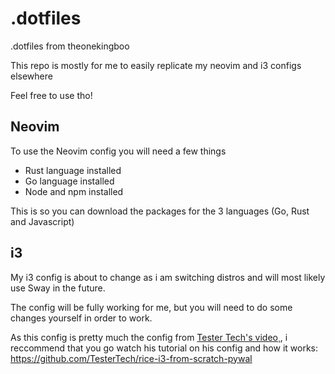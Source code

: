 # .dotfiles
.dotfiles from theonekingboo

This repo is mostly for me to easily replicate my neovim and i3 configs elsewhere

Feel free to use tho!

## Neovim

To use the Neovim config you will need a few things

- Rust language installed
- Go language installed
- Node and npm installed

This is so you can download the packages for the 3 languages (Go, Rust and Javascript)

## i3

My i3 config is about to change as i am switching distros and will most likely use Sway in the future.

The config will be fully working for me, but you will need to do some changes yourself in order to work.

As this config is pretty much the config from [Tester Tech's video¸](https://www.youtube.com/watch?v=hz3plDLZ3kI&t=669s), i reccommend that you go watch his tutorial on his config and how it works:
https://github.com/TesterTech/rice-i3-from-scratch-pywal
